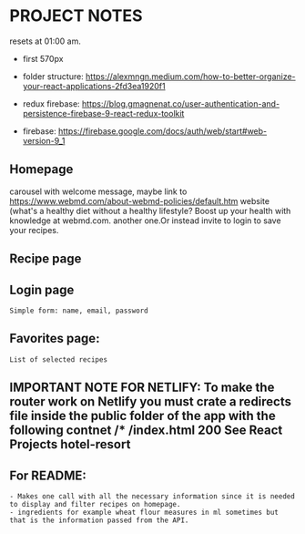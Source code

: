# PROJECT NOTES

resets at 01:00 am.

- first 570px

- folder structure: https://alexmngn.medium.com/how-to-better-organize-your-react-applications-2fd3ea1920f1

- redux firebase: https://blog.gmagnenat.co/user-authentication-and-persistence-firebase-9-react-redux-toolkit

- firebase: https://firebase.google.com/docs/auth/web/start#web-version-9_1

## Homepage

carousel with welcome message, maybe link to https://www.webmd.com/about-webmd-policies/default.htm website (what's a healthy diet without a healthy lifestyle? Boost up your health with knowledge at webmd.com. another one.Or instead invite to login to save your recipes.

## Recipe page

## Login page

    Simple form: name, email, password

## Favorites page:

    List of selected recipes

## IMPORTANT NOTE FOR NETLIFY: To make the router work on Netlify you must crate a redirects file inside the public folder of the app with the following contnet /\* /index.html 200 See React Projects hotel-resort

## For README:

    - Makes one call with all the necessary information since it is needed to display and filter recipes on homepage.
    - ingredients for example wheat flour measures in ml sometimes but that is the information passed from the API.
